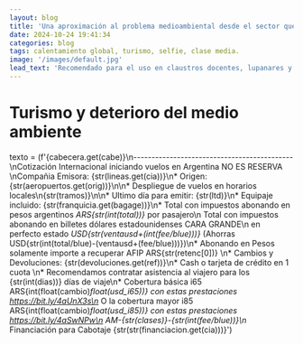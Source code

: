 ```yaml
---
layout: blog
title: 'Una aproximación al problema medioambiental desde el sector que mas poluciona'
date: 2024-10-24 19:41:34
categories: blog
tags: calentamiento global, turismo, selfie, clase media.
image: '/images/default.jpg'
lead_text: 'Recomendado para el uso en claustros docentes, lupanares y sitios de peor cuantía'
---
```


# Turismo y deterioro del medio ambiente



texto = (f'{cabecera.get(cabe)}\n--------------------------------------------\nCotización Internacional iniciando vuelos en Argentina NO ES RESERVA \nCompañia Emisora: {str(lineas.get(cia))}\n* Origen: {str(aeropuertos.get(orig))}\n\n* Despliegue de vuelos en horarios locales\n{str(tramos)}\n\n* Ultimo día para emitir: {str(ltd)}\n* Equipaje incluido: {str(franquicia.get(bagage))}\n* Total con impuestos abonando en pesos argentinos *ARS{str(int(total))}* por pasajero\n Total con impuestos abonando en billetes dólares estadounidenses CARA GRANDE\n en perfecto estado *USD{str(ventausd+(int(fee/blue)))}* (Ahorras USD{str(int(total/blue)-(ventausd+(fee/blue)))})\n* Abonando en Pesos solamente importe a recuperar AFIP ARS{str(retenc[0])} \n* Cambios y Devoluciones: {str(devoluciones.get(ref))}\n* Cash o tarjeta de crédito en 1 cuota \n* Recomendamos contratar asistencia al viajero para los {str(int(dias))} días de viaje\n* Cobertura básica i65 ARS{int(float(cambio)*float(usd_i65))} con estas prestaciones https://bit.ly/4aUnX3s\n* O la cobertura mayor i85 ARS{int(float(cambio)*float(usd_i85))} con estas prestaciones https://bit.ly/4aSwNPw\n AM-{str(clases)}-{str(int(fee/blue))}\n* Financiación para Cabotaje {str(str(financiacion.get(cia)))}')

